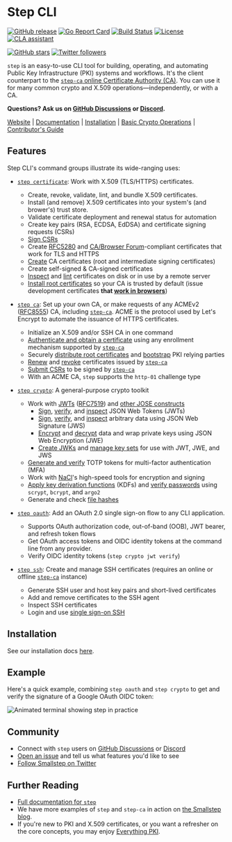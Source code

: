 # Step CLI

[![GitHub release](https://img.shields.io/github/release/smallstep/cli.svg)](https://github.com/smallstep/cli/releases)
[![Go Report Card](https://goreportcard.com/badge/github.com/smallstep/cli)](https://goreportcard.com/report/github.com/smallstep/cli)
[![Build Status](https://travis-ci.com/smallstep/cli.svg?branch=master)](https://travis-ci.com/smallstep/cli)
[![License](https://img.shields.io/badge/License-Apache%202.0-blue.svg)](https://opensource.org/licenses/Apache-2.0)
[![CLA assistant](https://cla-assistant.io/readme/badge/smallstep/cli)](https://cla-assistant.io/smallstep/cli)

[![GitHub stars](https://img.shields.io/github/stars/smallstep/cli.svg?style=social)](https://github.com/smallstep/cli/stargazers)
[![Twitter followers](https://img.shields.io/twitter/follow/smallsteplabs.svg?label=Follow&style=social)](https://twitter.com/intent/follow?screen_name=smallsteplabs)

`step` is an easy-to-use CLI tool for building, operating, and automating Public Key Infrastructure (PKI) systems and workflows.
It's the client counterpart to the [`step-ca` online Certificate Authority (CA)](https://github.com/smallstep/certificates).
You can use it for many common crypto and X.509 operations—independently, or with a CA.

**Questions? Ask us on [GitHub Discussions](https://github.com/smallstep/certificates/discussions) or [Discord](https://bit.ly/step-discord).**

[Website](https://smallstep.com) |
[Documentation](https://smallstep.com/docs/step-cli) |
[Installation](https://smallstep.com/docs/step-cli/installation) |
[Basic Crypto Operations](https://smallstep.com/docs/step-cli/basic-crypto-operations) |
[Contributor's Guide](./docs/CONTRIBUTING.md)

## Features

Step CLI's command groups illustrate its wide-ranging uses:

- [`step certificate`](https://smallstep.com/docs/step-cli/reference/certificate/): Work with X.509 (TLS/HTTPS) certificates.
  - Create, revoke, validate, lint, and bundle X.509 certificates.
  - Install (and remove) X.509 certificates into your system's (and brower's) trust store.
  - Validate certificate deployment and renewal status for automation
  - Create key pairs (RSA, ECDSA, EdDSA) and certificate signing requests (CSRs)
  - [Sign CSRs](https://smallstep.com/docs/step-cli/reference/certificate/sign/)
  - Create [RFC5280](https://tools.ietf.org/html/rfc5280) and [CA/Browser Forum](https://cabforum.org/baseline-requirements-documents/)-compliant certificates that work for TLS and HTTPS
  - [Create](https://smallstep.com/docs/step-cli/reference/certificate/create/) CA certificates (root and intermediate signing certificates)
  - Create self-signed & CA-signed certificates
  - [Inspect](https://smallstep.com/docs/step-cli/reference/certificate/inspect/) and [lint](https://smallstep.com/docs/step-cli/reference/certificate/lint/) certificates on disk or in use by a remote server
  - [Install root certificates](https://smallstep.com/docs/step-cli/reference/certificate/install/) so your CA is trusted by default (issue development certificates **that [work in browsers](https://smallstep.com/blog/step-v0-8-6-valid-HTTPS-certificates-for-dev-pre-prod.html)**)

- [`step ca`](https://smallstep.com/docs/step-cli/reference/ca/): Set up your own CA, or make requests of any ACMEv2 ([RFC8555](https://tools.ietf.org/html/rfc8555)) CA, including [`step-ca`](https://github.com/smallstep/certificates). ACME is the protocol used by Let's Encrypt to automate the issuance of HTTPS certificates.
  - Initialize an X.509 and/or SSH CA in one command
  - [Authenticate and obtain a certificate](https://smallstep.com/docs/step-cli/reference/ca/certificate/) using any enrollment mechanism supported by [`step-ca`](https://github.com/smallstep/certificates)
  - Securely [distribute root certificates](https://smallstep.com/docs/step-cli/reference/ca/root/) and [bootstrap](https://smallstep.com/docs/step-cli/reference/ca/bootstrap/) PKI relying parties
  - [Renew](https://smallstep.com/docs/step-cli/reference/ca/renew/) and [revoke](https://smallstep.com/docs/step-cli/reference/ca/revoke/) certificates issued by [`step-ca`](https://github.com/smallstep/certificates)
  - [Submit CSRs](https://smallstep.com/docs/step-cli/reference/ca/sign/) to be signed by [`step-ca`](https://github.com/smallstep/certificates)
  - With an ACME CA, `step` supports the `http-01` challenge type

- [`step crypto`](https://smallstep.com/docs/step-cli/reference/crypto/): A general-purpose crypto toolkit
  - Work with [JWTs](https://jwt.io) ([RFC7519](https://tools.ietf.org/html/rfc7519)) and [other JOSE constructs](https://datatracker.ietf.org/wg/jose/documents/)
    - [Sign](https://smallstep.com/docs/step-cli/reference/crypto/jwt/sign), [verify](https://smallstep.com/docs/step-cli/reference/crypto/jwt/verify), and [inspect](https://smallstep.com/docs/step-cli/reference/crypto/jwt/inspect) JSON Web Tokens (JWTs)
    - [Sign](https://smallstep.com/docs/step-cli/reference/crypto/jws/sign), [verify](https://smallstep.com/docs/step-cli/reference/crypto/jws/verify), and [inspect](https://smallstep.com/docs/step-cli/reference/crypto/jws/inspect/) arbitrary data using JSON Web Signature (JWS)
    - [Encrypt](https://smallstep.com/docs/step-cli/reference/crypto/jwe/encrypt/) and [decrypt](https://smallstep.com/docs/step-cli/reference/crypto/jwe/decrypt/) data and wrap private keys using JSON Web Encryption (JWE)
    - [Create JWKs](https://smallstep.com/docs/step-cli/reference/crypto/jwk/create/) and [manage key sets](https://smallstep.com/docs/step-cli/reference/crypto/jwk/keyset) for use with JWT, JWE, and JWS
  - [Generate and verify](https://smallstep.com/docs/step-cli/reference/crypto/otp/) TOTP tokens for multi-factor authentication (MFA)
  - Work with [NaCl](https://nacl.cr.yp.to/)'s high-speed tools for encryption and
      signing
  - [Apply key derivation functions](https://smallstep.com/docs/step-cli/reference/crypto/kdf/) (KDFs) and [verify passwords](https://smallstep.com/docs/step-cli/reference/crypto/kdf/compare/) using `scrypt`, `bcrypt`, and `argo2`
  - Generate and check [file hashes](https://smallstep.com/docs/step-cli/reference/crypto/hash/)

- [`step oauth`](https://smallstep.com/docs/step-cli/reference/oauth/): Add an OAuth 2.0 single sign-on flow to any CLI application.
  - Supports OAuth authorization code, out-of-band (OOB), JWT bearer, and refresh token flows
  - Get OAuth access tokens and OIDC identity tokens at the command line from any provider.
  - Verify OIDC identity tokens (`step crypto jwt verify`)

- [`step ssh`](https://smallstep.com/docs/step-cli/reference/ssh/): Create and manage SSH certificates (requires an online or offline [`step-ca`](https://github.com/smallstep/certificates) instance)
  - Generate SSH user and host key pairs and short-lived certificates
  - Add and remove certificates to the SSH agent
  - Inspect SSH certificates
  - Login and use [single sign-on SSH](https://smallstep.com/blog/diy-single-sign-on-for-ssh/)

## Installation

See our installation docs [here](https://smallstep.com/docs/step-cli/installation).

## Example

Here's a quick example, combining `step oauth` and `step crypto` to get and verify the signature of a Google OAuth OIDC token:

![Animated terminal showing step in practice](https://smallstep.com/images/blog/2018-08-07-unfurl.gif)

## Community

* Connect with `step` users on [GitHub Discussions](https://github.com/smallstep/certificates/discussions) or [Discord](https://bit.ly/step-discord)
* [Open an issue](https://github.com/smallstep/cli/issues/new/choose) and tell us what features you'd like to see
* [Follow Smallstep on Twitter](https://twitter.com/smallsteplabs)

## Further Reading

* [Full documentation for `step`](https://smallstep.com/docs/step-cli)
* We have more examples of `step` and `step-ca` in action on [the Smallstep blog](https://smallstep.com/blog).
* If you're new to PKI and X.509 certificates, or you want a refresher on the core concepts, you may enjoy [Everything PKI](https://smallstep.com/blog/everything-pki/).

